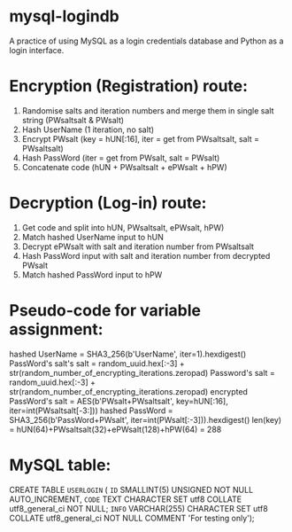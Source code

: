 # mysql-logindb
A practice of using MySQL as a login credentials database and Python as a login interface.

  # Encryption (Registration) route:
  1. Randomise salts and iteration numbers and merge them in single salt string (PWsaltsalt & PWsalt)
  2. Hash UserName (1 iteration, no salt)
  3. Encrypt PWsalt (key = hUN[:16], iter = get from PWsaltsalt, salt = PWsaltsalt)
  4. Hash PassWord (iter = get from PWsalt, salt = PWsalt)
  5. Concatenate code (hUN + PWsaltsalt + ePWsalt + hPW)

  # Decryption (Log-in) route:
  1. Get code and split into hUN, PWsaltsalt, ePWsalt, hPW)
  2. Match hashed UserName input to hUN
  3. Decrypt ePWsalt with salt and iteration number from PWsaltsalt
  4. Hash PassWord input with salt and iteration number from decrypted PWsalt
  5. Match hashed PassWord input to hPW

  # Pseudo-code for variable assignment:
  hashed UserName = SHA3_256(b'UserName', iter=1).hexdigest()
  PassWord's salt's salt = random_uuid.hex[:-3] + str(random_number_of_encrypting_iterations.zeropad)
  Password's salt = random_uuid.hex[:-3] + str(random_number_of_encrypting_iterations.zeropad)
  encrypted PassWord's salt = AES(b'PWsalt+PWsaltsalt', key=hUN[:16], iter=int(PWsaltsalt[-3:]))
  hashed PassWord = SHA3_256(b'PassWord+PWsalt', iter=int(PWsalt[:-3])).hexdigest()
  len(key) = hUN(64)+PWsaltsalt(32)+ePWsalt(128)+hPW(64) = 288

  # MySQL table:
  CREATE TABLE `USERLOGIN` (
  `ID` SMALLINT(5) UNSIGNED NOT NULL AUTO_INCREMENT,
  `CODE` TEXT CHARACTER SET utf8 COLLATE utf8_general_ci NOT NULL;
  `INFO` VARCHAR(255) CHARACTER SET utf8 COLLATE utf8_general_ci NOT NULL COMMENT 'For testing only');
